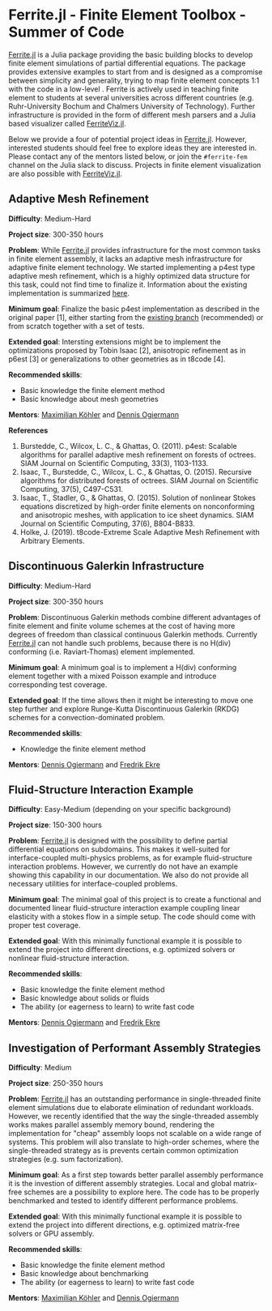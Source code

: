 # Ferrite.jl - Finite Element Toolbox - Summer of Code

[Ferrite.jl](https://github.com/ferrite-fem/Ferrite.jl) is a Julia package providing the basic building blocks to develop finite element simulations of partial differential equations.
The package provides extensive examples to start from and is designed as a compromise between simplicity and generality, trying to map finite element concepts 1:1 with the code in a low-level .
Ferrite is actively used in teaching finite element to students at several universities across different countries (e.g. Ruhr-University Bochum and Chalmers University of Technology).
Further infrastructure is provided in the form of different mesh parsers and a Julia based visualizer called [FerriteViz.jl](https://github.com/Ferrite-FEM/FerriteViz.jl).

Below we provide a four of potential project ideas in [Ferrite.jl](https://github.com/ferrite-fem/Ferrite.jl).
However, interested students should feel free to explore ideas they are interested in. Please contact any of the mentors listed below, or join the `#ferrite-fem` channel on the Julia slack to discuss.
Projects in finite element visualization are also possible with [FerriteViz.jl](https://github.com/Ferrite-FEM/FerriteViz.jl).


## Adaptive Mesh Refinement

**Difficulty**: Medium-Hard

**Project size**: 300-350 hours

**Problem**: While [Ferrite.jl](https://github.com/ferrite-fem/Ferrite.jl) provides infrastructure for the most common tasks in finite element assembly, it lacks an adaptive mesh infrastructure for adaptive finite element technology.
We started implementing a p4est type adaptive mesh refinement, which is a highly optimized data structure for this task, could not find time to finalize it.
Information about the existing implementation is summarized [here](https://github.com/Ferrite-FEM/Ferrite.jl/blob/mk/p4est/p4est-ferrite.md).

**Minimum goal**: Finalize the basic p4est implementation as described in the original paper [1], either starting from the [existing branch](https://github.com/Ferrite-FEM/Ferrite.jl/tree/mk/p4est) (recommended) or from scratch together with a set of tests.

**Extended goal**: Intersting extensions might be to implement the optimizations proposed by Tobin Isaac [2], anisotropic refinement as in p6est [3] or generalizations to other geometries as in t8code [4].

**Recommended skills**:
- Basic knowledge the finite element method
- Basic knowledge about mesh geometries

**Mentors**: [Maximilian Köhler](https://github.com/koehlerson) and [Dennis Ogiermann](https://github.com/termi-official)

**References**

1. Burstedde, C., Wilcox, L. C., & Ghattas, O. (2011). p4est: Scalable algorithms for parallel adaptive mesh refinement on forests of octrees. SIAM Journal on Scientific Computing, 33(3), 1103-1133.
2. Isaac, T., Burstedde, C., Wilcox, L. C., & Ghattas, O. (2015). Recursive algorithms for distributed forests of octrees. SIAM Journal on Scientific Computing, 37(5), C497-C531.
3. Isaac, T., Stadler, G., & Ghattas, O. (2015). Solution of nonlinear Stokes equations discretized by high-order finite elements on nonconforming and anisotropic meshes, with application to ice sheet dynamics. SIAM Journal on Scientific Computing, 37(6), B804-B833.
4. Holke, J. (2019). t8code-Extreme Scale Adaptive Mesh Refinement with Arbitrary Elements.



## Discontinuous Galerkin Infrastructure

**Difficulty**: Medium-Hard

**Project size**: 300-350 hours

**Problem**: Discontinuous Galerkin methods combine different advantages of finite element and finite volume schemes at the cost of having more degrees of freedom than classical continuous Galerkin methods.
Currently [Ferrite.jl](https://github.com/ferrite-fem/Ferrite.jl) can not handle such problems, because there is no H(div) conforming (i.e. Raviart-Thomas) element implemented.

**Minimum goal**: A minimum goal is to implement a H(div) conforming element together with a mixed Poisson example and introduce corresponding test coverage.

**Extended goal**: If the time allows then it might be interesting to move one step further and explore Runge-Kutta Discontinuous Galerkin (RKDG) schemes for a convection-dominated problem.

**Recommended skills**:
- Knowledge the finite element method

**Mentors**: [Dennis Ogiermann](https://github.com/termi-official) and [Fredrik Ekre](https://github.com/fredrikekre/)



## Fluid-Structure Interaction Example

**Difficulty**: Easy-Medium (depending on your specific background)

**Project size**: 150-300 hours

**Problem**: [Ferrite.jl](https://github.com/ferrite-fem/Ferrite.jl) is designed with the possibility to define partial differential equations on subdomains.
This makes it well-suited for interface-coupled multi-physics problems, as for example fluid-structure interaction problems.
However, we currently do not have an example showing this capability in our documentation.
We also do not provide all necessary utilities for interface-coupled problems.

**Minimum goal**: The minimal goal of this project is to create a functional and documented linear fluid-structure interaction example coupling linear elasticity with a stokes flow in a simple setup.
The code should come with proper test coverage.

**Extended goal**: With this minimally functional example it is possible to extend the project into different directions, e.g. optimized solvers or nonlinear fluid-structure interaction.

**Recommended skills**:
- Basic knowledge the finite element method
- Basic knowledge about solids or fluids
- The ability (or eagerness to learn) to write fast code

**Mentors**: [Dennis Ogiermann](https://github.com/termi-official) and [Fredrik Ekre](https://github.com/fredrikekre/)



## Investigation of Performant Assembly Strategies

**Difficulty**: Medium

**Project size**: 250-350 hours

**Problem**: [Ferrite.jl](https://github.com/ferrite-fem/Ferrite.jl) has an outstanding performance in single-threaded finite element simulations due to elaborate elimination of redundant workloads.
However, we recently identified that the way the single-threaded assembly works makes parallel assembly memory bound, rendering the implementation for "cheap" assembly loops not scalable on a wide range of systems.
This problem will also translate to high-order schemes, where the single-threaded strategy as is prevents certain common optimization strategies (e.g. sum factorization).

**Minimum goal**: As a first step towards better parallel assembly performance it is the investion of different assembly strategies.
Local and global matrix-free schemes are a possibility to explore here.
The code has to be properly benchmarked and tested to identify different performance problems.

**Extended goal**: With this minimally functional example it is possible to extend the project into different directions, e.g. optimized matrix-free solvers or GPU assembly.

**Recommended skills**:
- Basic knowledge the finite element method
- Basic knowledge about benchmarking
- The ability (or eagerness to learn) to write fast code

**Mentors**: [Maximilian Köhler](https://github.com/koehlerson) and [Dennis Ogiermann](https://github.com/termi-official)
